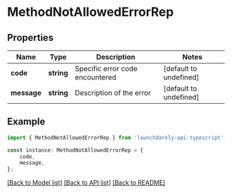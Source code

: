 # MethodNotAllowedErrorRep


## Properties

Name | Type | Description | Notes
------------ | ------------- | ------------- | -------------
**code** | **string** | Specific error code encountered | [default to undefined]
**message** | **string** | Description of the error | [default to undefined]

## Example

```typescript
import { MethodNotAllowedErrorRep } from 'launchdarkly-api-typescript';

const instance: MethodNotAllowedErrorRep = {
    code,
    message,
};
```

[[Back to Model list]](../README.md#documentation-for-models) [[Back to API list]](../README.md#documentation-for-api-endpoints) [[Back to README]](../README.md)
